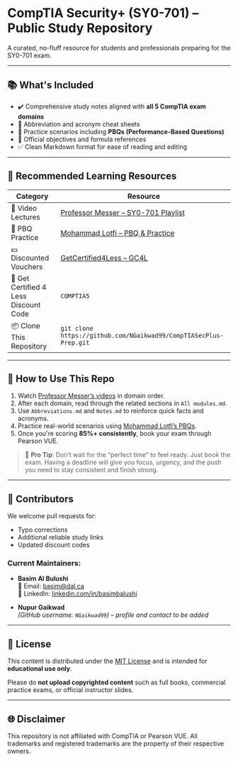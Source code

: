# CompTIA Security+ (SY0-701) – Public Study Repository

A curated, no-fluff resource for students and professionals preparing for the SY0-701 exam.

---

## 📚 What's Included

- ✔️ Comprehensive study notes aligned with **all 5 CompTIA exam domains**
- 🧠 Abbreviation and acronym cheat sheets
- 🧪 Practice scenarios including **PBQs (Performance-Based Questions)**
- 📄 Official objectives and formula references
- ✅ Clean Markdown format for ease of reading and editing

---

## 🔗 Recommended Learning Resources

| Category | Resource |
|---------|----------|
| 🎥 Video Lectures | [Professor Messer – SY0-701 Playlist](https://www.professormesser.com/) |
| 🧪 PBQ Practice | [Mohammad Lotfi – PBQ & Practice](https://www.youtube.com/@MohammadLotfiA) |
| 💵 Discounted Vouchers | [GetCertified4Less – GC4L](https://www.getcertified4less.com/) |
| 🎫 Get Certified 4 Less Discount Code | `COMPTIA5` |
| 📦 Clone This Repository | `git clone https://github.com/NGaikwad99/CompTIASecPlus-Prep.git` |

---

## 📖 How to Use This Repo

1. Watch [Professor Messer’s videos](https://www.professormesser.com/) in domain order.
2. After each domain, read through the related sections in `All modules.md`.
3. Use `Abbreviations.md` and `Notes.md` to reinforce quick facts and acronyms.
4. Practice real-world scenarios using [Mohammad Lotfi’s PBQs](https://www.youtube.com/@MohammadLotfiA).
5. Once you're scoring **85%+ consistently**, book your exam through Pearson VUE.

> 🎯 **Pro Tip**: Don’t wait for the “perfect time” to feel ready. Just book the exam. Having a deadline will give you focus, urgency, and the push you need to stay consistent and finish strong.

---

## 🤝 Contributors

We welcome pull requests for:
- Typo corrections
- Additional reliable study links
- Updated discount codes

### Current Maintainers:
- **Basim Al Bulushi**  
  📧 Email: [basim@dal.ca](mailto:basim@dal.ca)  
  🔗 LinkedIn: [linkedin.com/in/basimbalushi](https://www.linkedin.com/in/basimbalushi)

- **Nupur Gaikwad**  
  *(GitHub username: `NGaikwad99`) – profile and contact to be added*

---

## 📄 License

This content is distributed under the [MIT License](https://opensource.org/licenses/MIT) and is intended for **educational use only**.

Please do **not upload copyrighted content** such as full books, commercial practice exams, or official instructor slides.

---

## 🌐 Disclaimer

This repository is not affiliated with CompTIA or Pearson VUE. All trademarks and registered trademarks are the property of their respective owners.